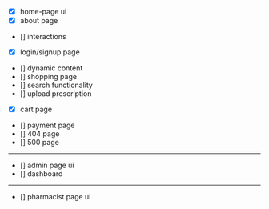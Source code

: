 - [x] home-page ui 
- [x] about page
- [] interactions
- [x] login/signup page
- [] dynamic content
- [] shopping page
- [] search functionality
- [] upload prescription
- [x] cart page
- [] payment page
- [] 404 page
- [] 500 page
---
- [] admin page ui
- [] dashboard
---
- [] pharmacist page ui
